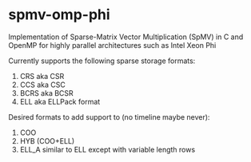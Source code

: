 spmv-omp-phi
============

Implementation of Sparse-Matrix Vector Multiplication (SpMV) in C and OpenMP for highly parallel architectures such as Intel Xeon Phi

Currently supports the following sparse storage formats:
1. CRS aka CSR
2. CCS aka CSC
3. BCRS aka BCSR
4. ELL aka ELLPack format

Desired formats to add support to (no timeline maybe never):
1. COO
2. HYB (COO+ELL)
3. ELL_A similar to ELL except with variable length rows
